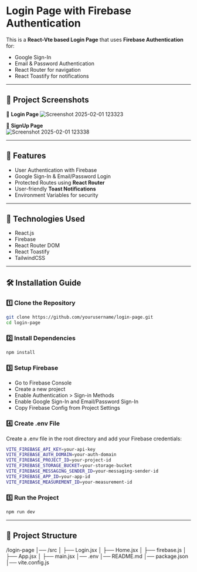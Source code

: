 # Login Page with Firebase Authentication
This is a **React-Vte based Login Page** that uses **Firebase Authentication** for:  
- Google Sign-In  
- Email & Password Authentication  
- React Router for navigation  
- React Toastify for notifications
  
---

## 📸 Project Screenshots  

🔑 **Login Page** 
![Screenshot 2025-02-01 123323](https://github.com/user-attachments/assets/d12f72bf-f2e2-4e63-babd-021cbaf9ccb2)

🔑 **SignUp Page**  
![Screenshot 2025-02-01 123338](https://github.com/user-attachments/assets/f78bad7a-c00c-42dc-91e9-95eee41368b3)

---

## 🚀 Features  
- User Authentication with Firebase  
- Google Sign-In & Email/Password Login  
- Protected Routes using **React Router**  
- User-friendly **Toast Notifications**  
- Environment Variables for security  

---

## 🔧 Technologies Used  
- React.js  
- Firebase  
- React Router DOM  
- React Toastify  
- TailwindCSS  

---

## 🛠️ Installation Guide 
### 1️⃣ Clone the Repository  
```sh
git clone https://github.com/yourusername/login-page.git
cd login-page
```

### 2️⃣ Install Dependencies  
```sh
npm install
```

### 3️⃣ Setup Firebase
- Go to Firebase Console
- Create a new project
- Enable Authentication > Sign-in Methods
- Enable Google Sign-In and Email/Password Sign-In
- Copy Firebase Config from Project Settings


### 4️⃣ Create .env File
Create a .env file in the root directory and add your Firebase credentials:
```sh
VITE_FIREBASE_API_KEY=your-api-key
VITE_FIREBASE_AUTH_DOMAIN=your-auth-domain
VITE_FIREBASE_PROJECT_ID=your-project-id
VITE_FIREBASE_STORAGE_BUCKET=your-storage-bucket
VITE_FIREBASE_MESSAGING_SENDER_ID=your-messaging-sender-id
VITE_FIREBASE_APP_ID=your-app-id
VITE_FIREBASE_MEASUREMENT_ID=your-measurement-id

```
### 5️⃣ Run the Project
```sh
npm run dev
```

---

## 📂 Project Structure  


/login-page │── /src  │ ├── Login.jsx │ ├── Home.jsx │ ├── firebase.js │ ├── App.jsx │ ├── main.jsx │── .env │── README.md │── package.json │── vite.config.js
